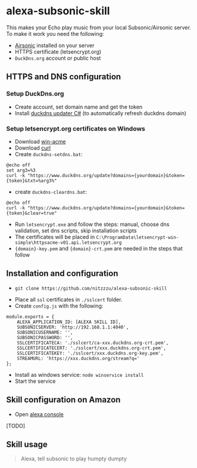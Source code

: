 # alexa-subsonic-skill

This makes your Echo play music from your local Subsonic/Airsonic server.
To make it work you need the following:

*   [Airsonic](https://github.com/airsonic/airsonic/releases) installed on your server
*   HTTPS certificate (letsencrypt.org)
*   `DuckDns.org` account or public host

## HTTPS and DNS configuration

### Setup DuckDns.org

*   Create account, set domain name and get the token
*   Install [duckdns updater C#](https://github.com/XWolfOverride/DuckDNS) (to automatically refresh duckdns domain)

### Setup letsencrypt.org certificates on Windows

*   Download [win-acme](https://github.com/PKISharp/win-acme)
*   Download [curl](https://curl.haxx.se/download.html)
*   Create `duckdns-setdns.bat`:

```
@echo off
set arg3=%3
curl -k "https://www.duckdns.org/update?domains={yourdomain}&token={token}&txt=%arg3%"
```

*   create `duckdns-cleardns.bat`:

```
@echo off
curl -k "https://www.duckdns.org/update?domains={yourdomain}&token={token}&clear=true"
```

*   Run `letsencrypt.exe` and follow the steps: manual, choose dns validation, set dns scripts, skip installation scripts
*   The certificates will be placed in `C:\ProgramData\letsencrypt-win-simple\httpsacme-v01.api.letsencrypt.org`
*   `{domain}-key.pem` and `{domain}-crt.pem` are needed in the steps that follow

## Installation and configuration

*   `git clone https://github.com/nitzzzu/alexa-subsonic-skill`

-   Place all `ssl` certificates in `./sslcert` folder.
-   Create `config.js` with the following:

```
module.exports = {
    ALEXA_APPLICATION_ID: [ALEXA SKILL ID],
    SUBSONICSERVER: 'http://192.168.1.1:4040',
    SUBSONICUSERNAME: '',
    SUBSONICPASSWORD: '',
    SSLCERTIFICATECA: './sslcert/ca-xxx.duckdns.org-crt.pem',
    SSLCERTIFICATECERT: './sslcert/xxx.duckdns.org-crt.pem',
    SSLCERTIFICATEKEY: './sslcert/xxx.duckdns.org-key.pem',
    STREAMURL: 'https://xxx.duckdns.org/stream?q='
};
```

*   Install as windows service: `node winservice install`
*   Start the service

## Skill configuration on Amazon

*   Open [alexa console](https://developer.amazon.com/alexa/console)

[TODO]

## Skill usage

> Alexa, tell subsonic to play humpty dumpty

